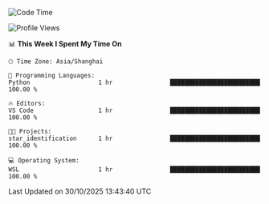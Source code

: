 <!--START_SECTION:waka-->
![Code Time](http://img.shields.io/badge/Code%20Time-3%2C147%20hrs%2044%20mins-blue)

![Profile Views](http://img.shields.io/badge/Profile%20Views-3-blue)

📊 **This Week I Spent My Time On** 

```text
🕑︎ Time Zone: Asia/Shanghai

💬 Programming Languages: 
Python                   1 hr                █████████████████████████   100.00 % 

🔥 Editors: 
VS Code                  1 hr                █████████████████████████   100.00 % 

🐱‍💻 Projects: 
star_identification      1 hr                █████████████████████████   100.00 % 

💻 Operating System: 
WSL                      1 hr                █████████████████████████   100.00 % 
```


 Last Updated on 30/10/2025 13:43:40 UTC
<!--END_SECTION:waka-->